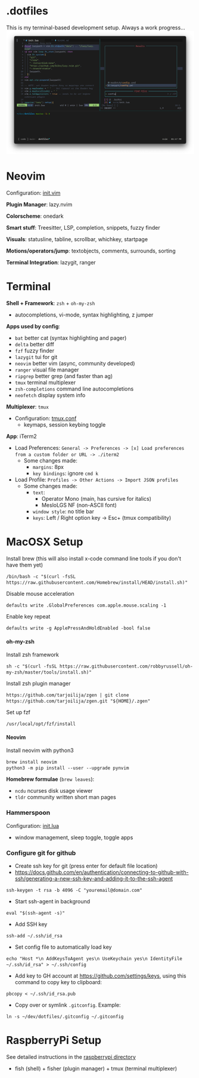 # .dotfiles
This is my terminal-based development setup. Always a work progress...
![screenshot](assets/main.png)

# Neovim

Configuration: [init.vim](nvim/init.lua)

**Plugin Manager**: lazy.nvim 

**Colorscheme**: onedark

**Smart stuff**: Treesitter, LSP, completion, snippets, fuzzy finder

**Visuals**: statusline, tabline, scrollbar, whichkey, startpage

**Motions/operators/jump**: textobjects, comments, surrounds, sorting

**Terminal Integration**: lazygit, ranger

# Terminal
**Shell + Framework**: `zsh` + `oh-my-zsh`
  - autocompletions, vi-mode, syntax highlighting, z jumper

**Apps used by config**:
  - `bat` better cat (syntax highlighting and pager)
  - `delta` better diff
  - `fzf` fuzzy finder
  - `lazygit` tui for git
  - `neovim` better vim (async, community developed)
  - `ranger` visual file manager
  - `ripgrep` better grep (and faster than ag)
  - `tmux` terminal multiplexer
  - `zsh-completions` command line autocompletions
  - `neofetch` display system info

**Multiplexer**: `tmux`
- Configuration: [tmux.conf](.tmux.conf)
  - keymaps, session keybing toggle

**App**: iTerm2
- Load Preferences: `General -> Preferences -> [x] Load preferences from a custom folder or URL -> ./iterm2`
  - Some changes made:
    - `margins`: 8px
    - `key bindings`: ignore `cmd k`
- Load Profile: `Profiles -> Other Actions -> Import JSON profiles`
  - Some changes made:
    - `text`:
      - Operator Mono (main, has cursive for italics)
      - MesloLGS NF (non-ASCII font)
    - `window style`: no title bar
    - `keys`: Left / Right option key -> Esc+ (tmux compatibility)

# MacOSX Setup

Install brew (this will also install x-code command line tools if you don't have them yet)
```
/bin/bash -c "$(curl -fsSL https://raw.githubusercontent.com/Homebrew/install/HEAD/install.sh)"
```

Disable mouse acceleration
```
defaults write .GlobalPreferences com.apple.mouse.scaling -1
```

Enable key repeat
```
defaults write -g ApplePressAndHoldEnabled -bool false
```

#### oh-my-zsh
Install zsh framework
```
sh -c "$(curl -fsSL https://raw.githubusercontent.com/robbyrussell/oh-my-zsh/master/tools/install.sh)"
```

Install zsh plugin manager
```
https://github.com/tarjoilija/zgen | git clone https://github.com/tarjoilija/zgen.git "${HOME}/.zgen"
```

Set up fzf
```
/usr/local/opt/fzf/install
```

#### Neovim
Install neovim with python3
```
brew install neovim
python3 -m pip install --user --upgrade pynvim
```

**Homebrew formulae** (`brew leaves`):
  - `ncdu` ncurses disk usage viewer
  - `tldr` community written short man pages

### Hammerspoon
Configuration: [init.lua](hammerspoon/init.lua)
- window management, sleep toggle, toggle apps

### Configure git for github
- Create ssh key for git (press enter for default file location)
- https://docs.github.com/en/authentication/connecting-to-github-with-ssh/generating-a-new-ssh-key-and-adding-it-to-the-ssh-agent

```
ssh-keygen -t rsa -b 4096 -C "youremail@domain.com"
```

- Start ssh-agent in background
```
eval "$(ssh-agent -s)"
```

- Add SSH key
```
ssh-add ~/.ssh/id_rsa
```

- Set config file to automatically load key
```
echo "Host *\n AddKeysToAgent yes\n UseKeychain yes\n IdentityFile ~/.ssh/id_rsa" > ~/.ssh/config
```

- Add key to GH account at https://github.com/settings/keys, using this command to copy key to clipboard:
```
pbcopy < ~/.ssh/id_rsa.pub
```
- Copy over or symlink `.gitconfig`. Example:
```
ln -s ~/dev/dotfiles/.gitconfig ~/.gitconfig
```

# RaspberryPi Setup
See detailed instructions in the [raspberrypi directory](raspberrypi/README.md)
- fish (shell) + fisher (plugin manager) + tmux (terminal multiplexer)
